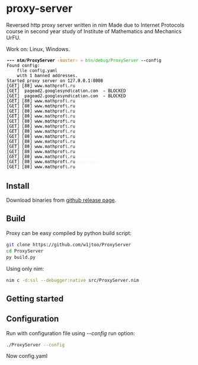 # proxy-server

Reversed http proxy server written in nim Made due to Internet Protocols course in second year study of Institute of Mathematics and Mechanics UrFU.

Work on: Linux, Windows.

![Review](pics/preview.png)

## Install

Download binaries from [github release page](https://github.com/w1jtoo/watering-port/releases).

## Build
Proxy can be easy compiled by python build script:

```zsh
git clone https://github.com/w1jtoo/ProxyServer
cd ProxyServer
py build.py
```

Using only nim: 

``` zsh
nim c -d:ssl --debugger:native src/ProxyServer.nim
```

## Getting started



## Configuration

Run with configuration file using _--config_ run option:
```zsh
./ProxyServer --config
``` 

Now config.yaml 

